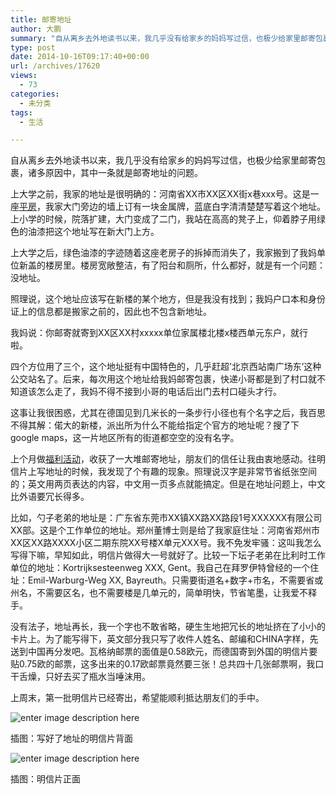 ```yaml
---
title: 邮寄地址
author: 大鹏
summary: "自从离乡去外地读书以来，我几乎没有给家乡的妈妈写过信，也极少给家里邮寄包裹，诸多原因中，其中一条就是邮寄地址的问题。"
type: post
date: 2014-10-16T09:17:40+00:00
url: /archives/17620
views:
  - 73
categories:
  - 未分类
tags:
  - 生活

---
```

自从离乡去外地读书以来，我几乎没有给家乡的妈妈写过信，也极少给家里邮寄包裹，诸多原因中，其中一条就是邮寄地址的问题。

上大学之前，我家的地址是很明确的：河南省XX市XX区XX街x巷xxx号。这是一座[平房][1]，我家大门旁边的墙上订有一块金属牌，蓝底白字清清楚楚写着这个地址。上小学的时候，院落扩建，大门变成了二门，我站在高高的凳子上，仰着脖子用绿色的油漆把这个地址写在新大门上方。

上大学之后，绿色油漆的字迹随着这座老房子的拆掉而消失了，我家搬到了我妈单位新盖的楼房里。楼房宽敞整洁，有了阳台和厕所，什么都好，就是有一个问题：没地址。

照理说，这个地址应该写在新楼的某个地方，但是我没有找到；我妈户口本和身份证上的信息都是搬家之前的，因此也不包含新地址。

我妈说：你邮寄就寄到XX区XX村xxxxx单位家属楼北楼x楼西单元东户，就行啦。

四个方位用了三个，这个地址挺有中国特色的，几乎赶超&#8217;北京西站南广场东&#8217;这种公交站名了。后来，每次用这个地址给我妈邮寄包裹，快递小哥都是到了村口就不知道该怎么走了，我妈不得不接到小哥的电话后出门去村口碰头才行。

这事让我很困惑，尤其在德国见到几米长的一条步行小径也有个名字之后，我百思不得其解：偌大的新楼，派出所为什么不能给指定个官方的地址呢？搜了下google maps，这一片地区所有的街道都空空的没有名字。

上个月做[福利活动][2]，收获了一大堆邮寄地址，朋友们的信任让我由衷地感动。往明信片上写地址的时候，我发现了个有趣的现象。照理说汉字是非常节省纸张空间的；英文用两页表达的内容，中文用一页多点就能搞定。但是在地址问题上，中文比外语要冗长得多。

比如，勺子老弟的地址是：广东省东莞市XX镇XX路XX路段1号XXXXXX有限公司XX部。这是个工作单位的地址。郑州董博士则是给了我家庭住址：河南省郑州市XX区XX路XXXX小区二期东院XX号楼X单元XXX号。我不免发牢骚：这叫我怎么写得下嘛，早知如此，明信片做得大一号就好了。比较一下坛子老弟在比利时工作单位的地址：Kortrijksesteenweg XXX, Gent。我自己在拜罗伊特曾经的一个住址：Emil-Warburg-Weg XX, Bayreuth。只需要街道名+数字+市名，不需要省或州名，不需要区名，也不需要楼是几单元的，简单明快，节省笔墨，让我爱不释手。

没有法子，地址再长，我一个字也不敢省略，硬生生地把冗长的地址挤在了小小的卡片上。为了能写得下，英文部分我只写了收件人姓名、邮编和CHINA字样，先送到中国再分发吧。瓦格纳邮票的面值是0.58欧元，而德国寄到外国的明信片要贴0.75欧的邮票，这多出来的0.17欧邮票竟然要三张！总共四十几张邮票啊，我口干舌燥，只好去买了瓶水当唾沫用。

上周末，第一批明信片已经寄出，希望能顺利抵达朋友们的手中。

![enter image description here][3]

插图：写好了地址的明信片背面

![enter image description here][4]

插图：明信片正面

 [1]: http://pzhao.org/archives/13035
 [2]: http://pzhao.org/archives/17520
 [3]: https://gwkpxq-bn1305.files.1drv.com/y2p5Wh43-jqEIIvu_7kjL52wwkEN95JxIYjgJoWDhRAKjAPrbzdDdgll6kldzzZRe7DHuFEgae3_WAs5uAHSnDLbGYfDnZ85IizniZamzCFeLU/2014-10-16_postcards_back-.jpg
 [4]: https://gwkpxq-bn1305.files.1drv.com/y2p8oQL5rLDXSzyNh2w-j1Jsa25NLdmiAGmhlguz5uIDo92CVBxY2fds87pZfTmcuQiVvYRW2igzdGx5rTZELctb3uaTZlJNpKnfgcskEt3f2A/2014-10-16_postcards_front.jpg
